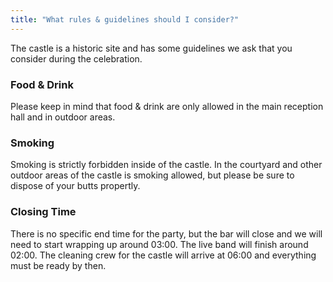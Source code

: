 ```yaml
---
title: "What rules & guidelines should I consider?"
---
```


The castle is a historic site and has some guidelines we ask that you consider during the celebration. 

### Food & Drink

Please keep in mind that food & drink are only allowed in the main reception hall and in outdoor areas.

### Smoking

Smoking is strictly forbidden inside of the castle. In the courtyard and other outdoor areas of the castle is smoking allowed, but please be sure to dispose of your butts propertly.

### Closing Time

There is no specific end time for the party, but the bar will close and we will need to start wrapping up around 03:00. The live band will finish around 02:00. The cleaning crew for the castle will arrive at 06:00 and everything must be ready by then.